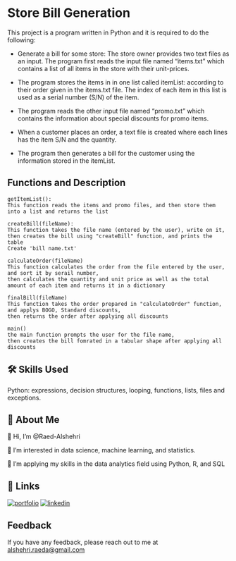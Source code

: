 
# Store Bill Generation

 This project is a program written in Python and it is required to do the following:

- Generate a bill for some store: The store owner provides two text files as an input. The program first reads the input file named
“items.txt” which contains a list of all items in the store with their unit-prices. 

- The program stores the items in in one list called itemList: according to their order given in the items.txt
file. The index of each item in this list is used as a serial number (S/N) of the item. 

- The program reads the other input file named “promo.txt” which contains the information about
special discounts for promo items. 

- When a customer places an order, a text file is created
where each lines has the item S/N and the quantity. 

- The program then generates a bill for the customer using the information stored in
the itemList.





 
## Functions and Description

```
getItemList():
This function reads the items and promo files, and then store them into a list and returns the list
```

```
createBill(fileName):
This function takes the file name (entered by the user), write on it, 
then creates the bill using "createBill" function, and prints the table
Create 'bill name.txt'

```

```
calculateOrder(fileName)
This function calculates the order from the file entered by the user, and sort it by serail number, 
then calculates the quantity and unit price as well as the total amount of each item and returns it in a dictionary
```

```
finalBill(fileName)
This function takes the order prepared in "calculateOrder" function, and applys BOGO, Standard discounts,
then returns the order after applying all discounts 
```

```
main()
the main function prompts the user for the file name,
then creates the bill fomrated in a tabular shape after applying all discounts
```


## 🛠 Skills Used
Python: expressions, decision structures, looping, functions, lists, files and exceptions.
## 🚀 About Me
👋 Hi, I’m @Raed-Alshehri

👀 I’m interested in data science, machine learning, and statistics.

🌱 I’m applying my skills in the data analytics field using Python, R, and SQL


## 🔗 Links
[![portfolio](https://img.shields.io/badge/my_portfolio-000?style=for-the-badge&logo=ko-fi&logoColor=white)](https://raed-alshehri.github.io/RaedAlshehri.github.io/)
[![linkedin](https://img.shields.io/badge/linkedin-0A66C2?style=for-the-badge&logo=linkedin&logoColor=white)](https://www.linkedin.com/in/raedalshehri/)


## Feedback

If you have any feedback, please reach out to me at alshehri.raeda@gmail.com

